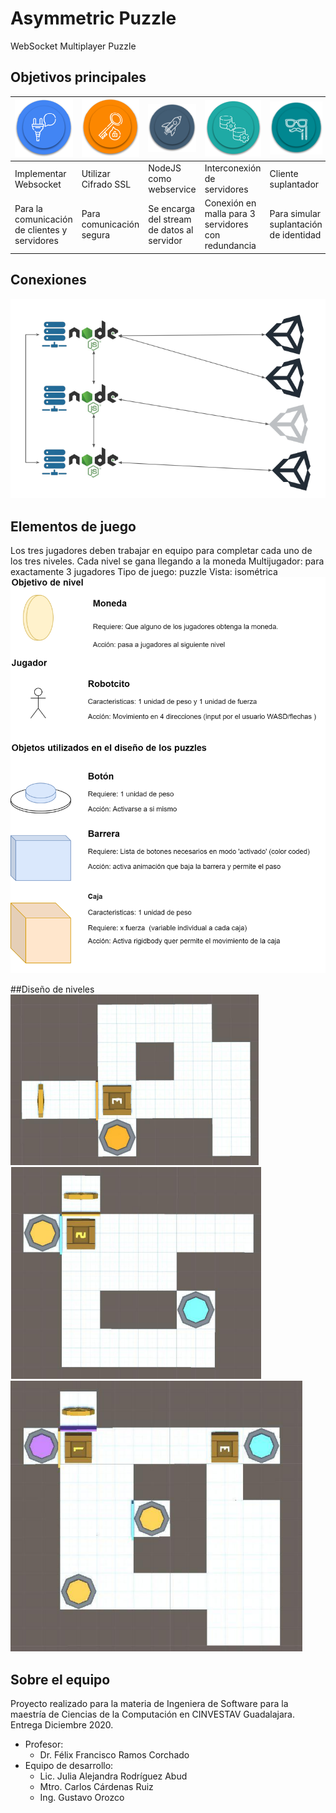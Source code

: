 # Asymmetric Puzzle 
WebSocket Multiplayer Puzzle
  
## Objetivos principales
|![Implementar Websocket](images/00_implementarwebsocket.PNG)|![](images/01_utilizarcifradoSSL.PNG)|![](images/02_nodejsWebservice.PNG)|![](images/03_InterconexionServidores.PNG)|![](images/04_ClienteSuplantador.PNG)|
| ------------- | ------------- | ------------- | ------------- | ------------- |
| Implementar Websocket | Utilizar Cifrado SSL | NodeJS como webservice | Interconexión de servidores | Cliente suplantador |
| Para la comunicación de clientes y servidores | Para comunicación segura | Se encarga del stream de datos al servidor | Conexión en malla para 3 servidores con redundancia | Para simular suplantación de identidad |

## Conexiones
![](images/06_Conexiones.PNG)

## Elementos de juego
Los tres jugadores deben trabajar en equipo para completar cada uno de los tres niveles. Cada nivel se gana llegando a la moneda
Multijugador: para exactamente 3 jugadores
Tipo de juego: puzzle
Vista: isométrica
![](images/07_GameElements.png)

##Diseño de niveles
![](images/nivel1.PNG)
![](images/nivel2.PNG)
![](images/nivel3.PNG)

## Sobre el equipo
Proyecto realizado para la materia de Ingeniera de Software para la maestría de Ciencias de la Computación en CINVESTAV Guadalajara. Entrega Diciembre 2020.
* Profesor: 
  * Dr. Félix Francisco Ramos Corchado
* Equipo de desarrollo:
  * Lic. Julia Alejandra Rodríguez Abud
  * Mtro. Carlos Cárdenas Ruiz
  * Ing. Gustavo Orozco
